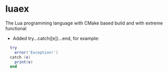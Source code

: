 # luaex
The Lua programming language with CMake based build and with extreme functional

* Added try...catch([e])...end, for example:
```lua
  try
    error('Exception!')
  catch (e)
    print(e)
  end
 ```
  
  
